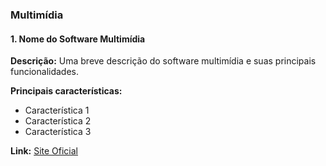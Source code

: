 ### Multimídia

#### 1. Nome do Software Multimídia
**Descrição:** Uma breve descrição do software multimídia e suas principais funcionalidades.

**Principais características:**
- Característica 1
- Característica 2
- Característica 3

**Link:** [Site Oficial](#)
